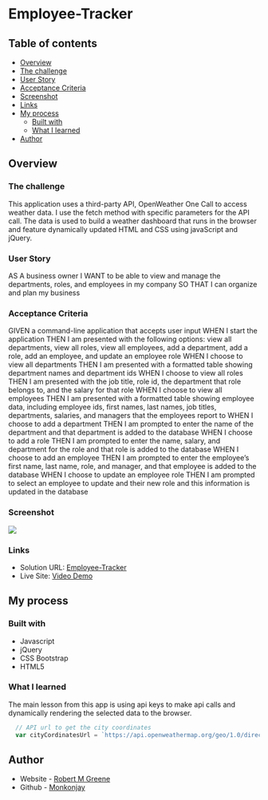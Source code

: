 # Employee-Tracker

## Table of contents

- [Overview](#overview)
 - [The challenge](#the-challenge)
  - [User Story](#user-story)
  - [Acceptance Criteria](#acceptance-criteria)
  - [Screenshot](#screenshot)
  - [Links](#links)
- [My process](#my-process)
  - [Built with](#built-with)
  - [What I learned](#what-i-learned)
- [Author](#author)


## Overview

### The challenge
This application uses a third-party API, OpenWeather One Call to access weather data. I use the fetch method with specific parameters for the API call. The data is used to build a  weather dashboard that runs in the browser and feature dynamically updated HTML and CSS using javaScript and jQuery.



### User Story

AS A business owner
I WANT to be able to view and manage the departments, roles, and employees in my company
SO THAT I can organize and plan my business

### Acceptance Criteria

GIVEN a command-line application that accepts user input
WHEN I start the application
THEN I am presented with the following options: view all departments, view all roles, view all employees, add a department, add a role, add an employee, and update an employee role
WHEN I choose to view all departments
THEN I am presented with a formatted table showing department names and department ids
WHEN I choose to view all roles
THEN I am presented with the job title, role id, the department that role belongs to, and the salary for that role
WHEN I choose to view all employees
THEN I am presented with a formatted table showing employee data, including employee ids, first names, last names, job titles, departments, salaries, and managers that the employees report to
WHEN I choose to add a department
THEN I am prompted to enter the name of the department and that department is added to the database
WHEN I choose to add a role
THEN I am prompted to enter the name, salary, and department for the role and that role is added to the database
WHEN I choose to add an employee
THEN I am prompted to enter the employee’s first name, last name, role, and manager, and that employee is added to the database
WHEN I choose to update an employee role
THEN I am prompted to select an employee to update and their new role and this information is updated in the database

### Screenshot

![](./assets/images/screenshot.png)

### Links

- Solution URL: [Employee-Tracker](https://github.com/Monkonjay/Employee-Tracker)
- Live Site: [Video Demo]()

## My process

### Built with

- Javascript
- jQuery
- CSS Bootstrap
- HTML5


### What I learned

The main lesson from this app is using api keys to make api calls and dynamically rendering the selected data to the browser. 


```Javascript
  // API url to get the city coordinates
  var cityCordinatesUrl = `https://api.openweathermap.org/geo/1.0/direct?q=${targetCity}&limit=1&units=imperial&appid=${APIKey}`;
```


## Author

- Website - [Robert M Greene]( https://monkonjay.github.io/Portfolio/)
- Github - [Monkonjay](https://github.com/Monkonjay)